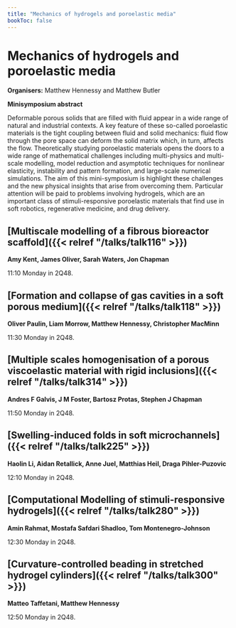 ```yaml
---
title: "Mechanics of hydrogels and poroelastic media"
bookToc: false
---
```


# Mechanics of hydrogels and poroelastic media

**Organisers:** Matthew Hennessy and Matthew Butler

**Minisymposium abstract**

Deformable porous solids that are filled with fluid appear in a wide range of natural and industrial contexts.  A key feature of these so-called poroelastic materials is the tight coupling between fluid and solid mechanics: fluid flow through the pore space can deform the solid matrix which, in turn, affects the flow.  Theoretically studying poroelastic materials opens the doors to a wide range of mathematical challenges including multi-physics and multi-scale modelling, model reduction and asymptotic techniques for nonlinear elasticity, instability and pattern formation, and large-scale numerical simulations.  The aim of this mini-symposium is highlight these challenges and the new physical insights that arise from overcoming them.  Particular attention will be paid to problems involving hydrogels, which are an important class of stimuli-responsive poroelastic materials that find use in soft robotics, regenerative medicine, and drug delivery.  



## [Multiscale modelling of a fibrous bioreactor scaffold]({{< relref "/talks/talk116" >}})

**Amy Kent, James Oliver, Sarah Waters, Jon Chapman**

11:10 Monday in 2Q48.


## [Formation and collapse of gas cavities in a soft porous medium]({{< relref "/talks/talk118" >}})

**Oliver Paulin, Liam Morrow, Matthew Hennessy, Christopher MacMinn**

11:30 Monday in 2Q48.


## [Multiple scales homogenisation of a porous viscoelastic material with rigid inclusions]({{< relref "/talks/talk314" >}})

**Andres F Galvis, J M Foster, Bartosz Protas, Stephen J Chapman**

11:50 Monday in 2Q48.


## [Swelling-induced folds in soft microchannels]({{< relref "/talks/talk225" >}})

**Haolin Li, Aidan Retallick, Anne Juel, Matthias Heil, Draga Pihler-Puzovic**

12:10 Monday in 2Q48.


## [Computational Modelling of stimuli-responsive hydrogels]({{< relref "/talks/talk280" >}})

**Amin Rahmat, Mostafa Safdari Shadloo, Tom Montenegro-Johnson**

12:30 Monday in 2Q48.


## [Curvature-controlled beading in stretched hydrogel cylinders]({{< relref "/talks/talk300" >}})

**Matteo Taffetani, Matthew Hennessy**

12:50 Monday in 2Q48.


